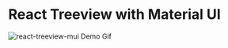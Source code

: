 # React Treeview with Material UI

![react-treeview-mui Demo Gif](http://minigrande.com/treelist-demo.gif)